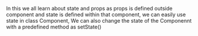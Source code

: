 In this we all learn about state and props as props is defined outside component and state is defined within that component, we can easily use state in class Component, We can also change the state of the Componennt with a predefined method as setState()